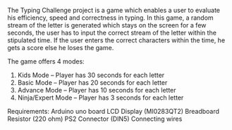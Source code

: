 The Typing Challenge project is a game which enables a user to evaluate his efficiency, speed and correctness in typing. In this game, a random stream of the letter is generated which stays on the screen for a few seconds, the user has to input the correct stream of the letter within the stipulated time. If the user enters the correct characters within the time, he gets a score else he loses the game.

The game offers 4 modes: 
1. Kids Mode – Player has 30 seconds for each letter
2. Basic Mode – Player has 20 seconds for each letter
3. Advance Mode – Player has 10 seconds for each letter
4. Ninja/Expert Mode – Player has 3 seconds for each letter


Requirements:
Arduino uno board
LCD Display (MI0283QT2)
Breadboard
Resistor (220 ohm)
PS2 Connector (DIN5)
Connecting wires
